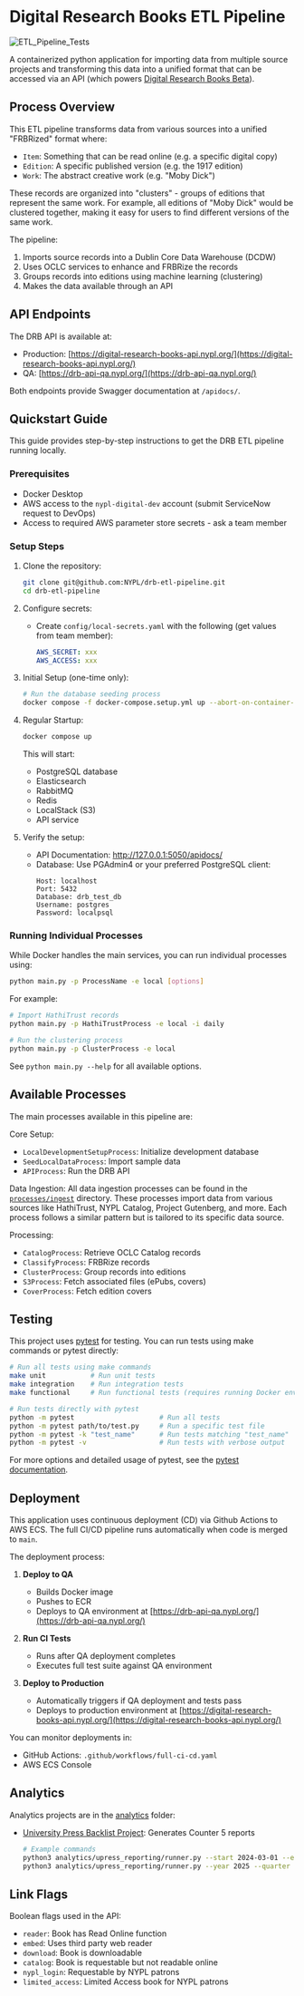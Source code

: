 # Digital Research Books ETL Pipeline

![ETL_Pipeline_Tests](https://github.com/NYPL/drb-etl-pipeline/workflows/ETL_Pipeline_Tests/badge.svg)

A containerized python application for importing data from multiple source projects and transforming this data into a unified format that can be accessed via an API (which powers [Digital Research Books Beta](http://digital-research-books-beta.nypl.org/)).

## Process Overview

This ETL pipeline transforms data from various sources into a unified "FRBRized" format where:

- `Item`: Something that can be read online (e.g. a specific digital copy)
- `Edition`: A specific published version (e.g. the 1917 edition)
- `Work`: The abstract creative work (e.g. "Moby Dick")

These records are organized into "clusters" - groups of editions that represent the same work. For example, all editions of "Moby Dick" would be clustered together, making it easy for users to find different versions of the same work.

The pipeline:

1. Imports source records into a Dublin Core Data Warehouse (DCDW)
2. Uses OCLC services to enhance and FRBRize the records
3. Groups records into editions using machine learning (clustering)
4. Makes the data available through an API

## API Endpoints

The DRB API is available at:

- Production: [https://digital-research-books-api.nypl.org/](https://digital-research-books-api.nypl.org/)
- QA: [https://drb-api-qa.nypl.org/](https://drb-api-qa.nypl.org/)

Both endpoints provide Swagger documentation at `/apidocs/`.

## Quickstart Guide

This guide provides step-by-step instructions to get the DRB ETL pipeline running locally.

### Prerequisites

- Docker Desktop
- AWS access to the `nypl-digital-dev` account (submit ServiceNow request to DevOps)
- Access to required AWS parameter store secrets - ask a team member

### Setup Steps

1. Clone the repository:

   ```bash
   git clone git@github.com:NYPL/drb-etl-pipeline.git
   cd drb-etl-pipeline
   ```

2. Configure secrets:

   - Create `config/local-secrets.yaml` with the following (get values from team member):
     ```yaml
     AWS_SECRET: xxx
     AWS_ACCESS: xxx
     ```

3. Initial Setup (one-time only):

   ```bash
   # Run the database seeding process
   docker compose -f docker-compose.setup.yml up --abort-on-container-exit
   ```

4. Regular Startup:

   ```bash
   docker compose up
   ```

   This will start:

   - PostgreSQL database
   - Elasticsearch
   - RabbitMQ
   - Redis
   - LocalStack (S3)
   - API service

5. Verify the setup:
   - API Documentation: http://127.0.0.1:5050/apidocs/
   - Database: Use PGAdmin4 or your preferred PostgreSQL client:
     ```
     Host: localhost
     Port: 5432
     Database: drb_test_db
     Username: postgres
     Password: localpsql
     ```

### Running Individual Processes

While Docker handles the main services, you can run individual processes using:

```bash
python main.py -p ProcessName -e local [options]
```

For example:

```bash
# Import HathiTrust records
python main.py -p HathiTrustProcess -e local -i daily

# Run the clustering process
python main.py -p ClusterProcess -e local
```

See `python main.py --help` for all available options.

## Available Processes

The main processes available in this pipeline are:

Core Setup:

- `LocalDevelopmentSetupProcess`: Initialize development database
- `SeedLocalDataProcess`: Import sample data
- `APIProcess`: Run the DRB API

Data Ingestion:
All data ingestion processes can be found in the [`processes/ingest`](processes/ingest) directory. These processes import data from various sources like HathiTrust, NYPL Catalog, Project Gutenberg, and more. Each process follows a similar pattern but is tailored to its specific data source.

Processing:

- `CatalogProcess`: Retrieve OCLC Catalog records
- `ClassifyProcess`: FRBRize records
- `ClusterProcess`: Group records into editions
- `S3Process`: Fetch associated files (ePubs, covers)
- `CoverProcess`: Fetch edition covers

## Testing

This project uses [pytest](https://docs.pytest.org/) for testing. You can run tests using make commands or pytest directly:

```bash
# Run all tests using make commands
make unit           # Run unit tests
make integration    # Run integration tests
make functional     # Run functional tests (requires running Docker environment)

# Run tests directly with pytest
python -m pytest                     # Run all tests
python -m pytest path/to/test.py     # Run a specific test file
python -m pytest -k "test_name"      # Run tests matching "test_name"
python -m pytest -v                  # Run tests with verbose output
```

For more options and detailed usage of pytest, see the [pytest documentation](https://docs.pytest.org/en/stable/how-to/usage.html).

## Deployment

This application uses continuous deployment (CD) via Github Actions to AWS ECS. The full CI/CD pipeline runs automatically when code is merged to `main`.

The deployment process:

1. **Deploy to QA**

   - Builds Docker image
   - Pushes to ECR
   - Deploys to QA environment at [https://drb-api-qa.nypl.org/](https://drb-api-qa.nypl.org/)

2. **Run CI Tests**

   - Runs after QA deployment completes
   - Executes full test suite against QA environment

3. **Deploy to Production**
   - Automatically triggers if QA deployment and tests pass
   - Deploys to production environment at [https://digital-research-books-api.nypl.org/](https://digital-research-books-api.nypl.org/)

You can monitor deployments in:

- GitHub Actions: `.github/workflows/full-ci-cd.yaml`
- AWS ECS Console

## Analytics

Analytics projects are in the [analytics](analytics) folder:

- [University Press Backlist Project](analytics/upress_reporting): Generates Counter 5 reports
  ```bash
  # Example commands
  python3 analytics/upress_reporting/runner.py --start 2024-03-01 --end 2024-03-30
  python3 analytics/upress_reporting/runner.py --year 2025 --quarter Q1
  ```

## Link Flags

Boolean flags used in the API:

- `reader`: Book has Read Online function
- `embed`: Uses third party web reader
- `download`: Book is downloadable
- `catalog`: Book is requestable but not readable online
- `nypl_login`: Requestable by NYPL patrons
- `limited_access`: Limited Access book for NYPL patrons
